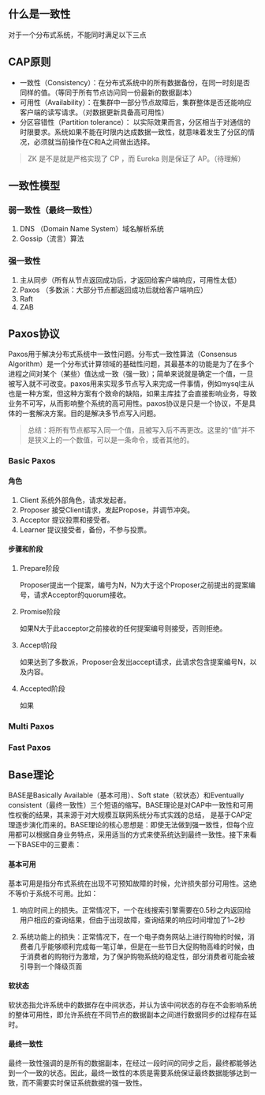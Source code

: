 ## 什么是一致性

对于一个分布式系统，不能同时满足以下三点

## CAP原则

- 一致性（Consistency）：在分布式系统中的所有数据备份，在同一时刻是否同样的值。（等同于所有节点访问同一份最新的数据副本）
- 可用性（Availability）：在集群中一部分节点故障后，集群整体是否还能响应客户端的读写请求。（对数据更新具备高可用性）
- 分区容错性（Partition tolerance）： 以实际效果而言，分区相当于对通信的时限要求。系统如果不能在时限内达成数据一致性，就意味着发生了分区的情况，必须就当前操作在C和A之间做出选择。

> ZK 是不是就是严格实现了 CP ，而 Eureka 则是保证了 AP。（待理解）

## 一致性模型

### 弱一致性（最终一致性）

1. DNS （Domain Name System）域名解析系统 
2. Gossip（流言）算法

### 强一致性

1. 主从同步（所有从节点返回成功后，才返回给客户端响应，可用性太低）
2. Paxos       （多数派：大部分节点都返回成功后就给客户端响应）
3. Raft
4. ZAB

## Paxos协议

Paxos用于解决分布式系统中一致性问题。分布式一致性算法（Consensus Algorithm）是一个分布式计算领域的基础性问题，其最基本的功能是为了在多个进程之间对某个（某些）值达成一致（强一致）；简单来说就是确定一个值，一旦被写入就不可改变。paxos用来实现多节点写入来完成一件事情，例如mysql主从也是一种方案，但这种方案有个致命的缺陷，如果主库挂了会直接影响业务，导致业务不可写，从而影响整个系统的高可用性。paxos协议是只是一个协议，不是具体的一套解决方案。目的是解决多节点写入问题。

> 总结：将所有节点都写入同一个值，且被写入后不再更改。这里的“值”并不是狭义上的一个数值，可以是一条命令，或者其他的。

### Basic Paxos

#### 角色

1. Client   系统外部角色，请求发起者。
2. Proposer   接受Client请求，发起Propose，并调节冲突。
3. Acceptor   提议投票和接受者。
4. Learner    提议接受者，备份，不参与投票。

#### 步骤和阶段

1. Prepare阶段

   Proposer提出一个提案，编号为N，N为大于这个Proposer之前提出的提案编号，请求Acceptor的quorum接收。

2. Promise阶段

   如果N大于此acceptor之前接收的任何提案编号则接受，否则拒绝。

3. Accept阶段

   如果达到了多数派，Proposer会发出accept请求，此请求包含提案编号N，以及内容。

4. Accepted阶段

   如果



### Multi Paxos

### Fast Paxos



## Base理论

BASE是Basically Available（基本可用）、Soft state（软状态）和Eventually consistent（最终一致性）三个短语的缩写。BASE理论是对CAP中一致性和可用性权衡的结果，其来源于对大规模互联网系统分布式实践的总结， 是基于CAP定理逐步演化而来的。BASE理论的核心思想是：即使无法做到强一致性，但每个应用都可以根据自身业务特点，采用适当的方式来使系统达到最终一致性。接下来看一下BASE中的三要素：

#### 基本可用

基本可用是指分布式系统在出现不可预知故障的时候，允许损失部分可用性。这绝不等价于系统不可用。比如： 

1. 响应时间上的损失。正常情况下，一个在线搜索引擎需要在0.5秒之内返回给用户相应的查询结果，但由于出现故障，查询结果的响应时间增加了1~2秒 

2. 系统功能上的损失：正常情况下，在一个电子商务网站上进行购物的时候，消费者几乎能够顺利完成每一笔订单，但是在一些节日大促购物高峰的时候，由于消费者的购物行为激增，为了保护购物系统的稳定性，部分消费者可能会被引导到一个降级页面

#### 软状态

软状态指允许系统中的数据存在中间状态，并认为该中间状态的存在不会影响系统的整体可用性，即允许系统在不同节点的数据副本之间进行数据同步的过程存在延时。

#### 最终一致性

最终一致性强调的是所有的数据副本，在经过一段时间的同步之后，最终都能够达到一个一致的状态。因此，最终一致性的本质是需要系统保证最终数据能够达到一致，而不需要实时保证系统数据的强一致性。